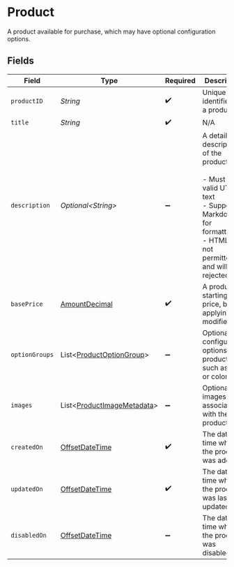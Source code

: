 # Product

A product available for purchase, which may have optional configuration options.


## Fields

| Field                                                                                                                                              | Type                                                                                                                                               | Required                                                                                                                                           | Description                                                                                                                                        |
| -------------------------------------------------------------------------------------------------------------------------------------------------- | -------------------------------------------------------------------------------------------------------------------------------------------------- | -------------------------------------------------------------------------------------------------------------------------------------------------- | -------------------------------------------------------------------------------------------------------------------------------------------------- |
| `productID`                                                                                                                                        | *String*                                                                                                                                           | :heavy_check_mark:                                                                                                                                 | Unique identifier for a product.                                                                                                                   |
| `title`                                                                                                                                            | *String*                                                                                                                                           | :heavy_check_mark:                                                                                                                                 | N/A                                                                                                                                                |
| `description`                                                                                                                                      | *Optional\<String>*                                                                                                                                | :heavy_minus_sign:                                                                                                                                 | A detailed description of the product.<br/><br/>- Must be valid UTF-8 text<br/>- Supports Markdown for formatting<br/>- HTML is not permitted and will be rejected |
| `basePrice`                                                                                                                                        | [AmountDecimal](../../models/components/AmountDecimal.md)                                                                                          | :heavy_check_mark:                                                                                                                                 | A product's starting price, before applying modifiers.                                                                                             |
| `optionGroups`                                                                                                                                     | List\<[ProductOptionGroup](../../models/components/ProductOptionGroup.md)>                                                                         | :heavy_minus_sign:                                                                                                                                 | Optional configuration options for a product, such as size or color.                                                                               |
| `images`                                                                                                                                           | List\<[ProductImageMetadata](../../models/components/ProductImageMetadata.md)>                                                                     | :heavy_minus_sign:                                                                                                                                 | Optional images associated with the product.                                                                                                       |
| `createdOn`                                                                                                                                        | [OffsetDateTime](https://docs.oracle.com/javase/8/docs/api/java/time/OffsetDateTime.html)                                                          | :heavy_check_mark:                                                                                                                                 | The date and time when the product was added.                                                                                                      |
| `updatedOn`                                                                                                                                        | [OffsetDateTime](https://docs.oracle.com/javase/8/docs/api/java/time/OffsetDateTime.html)                                                          | :heavy_check_mark:                                                                                                                                 | The date and time when the product was last updated.                                                                                               |
| `disabledOn`                                                                                                                                       | [OffsetDateTime](https://docs.oracle.com/javase/8/docs/api/java/time/OffsetDateTime.html)                                                          | :heavy_minus_sign:                                                                                                                                 | The date and time when the product was disabled.                                                                                                   |